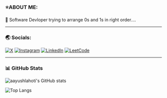 ### ⭐ABOUT ME:
🔭 Software Devloper trying to arrange 0s and 1s in right order....


---

### 🌏 Socials:
[![X](https://img.shields.io/badge/-000000?style=for-the-badge&logo=x&logoColor=white)](https://x.com/aayushlahoti86)
[![Instagram](https://img.shields.io/badge/-E4405F?style=for-the-badge&logo=instagram&logoColor=white)](https://instagram.com/aayushlahoti)
[![LinkedIn](https://img.shields.io/badge/-0A66C2?style=for-the-badge&logo=linkedin&logoColor=white)](https://www.linkedin.com/in/aayush-lahoti-9a9677303/)
[![LeetCode](https://img.shields.io/badge/-FFA116?style=for-the-badge&logo=leetcode&logoColor=white)](https://leetcode.com/aayushlahoti)

---

### 📊 GitHub Stats

![aayushlahoti's GitHub stats](https://github-readme-stats.vercel.app/api?username=aayushlahoti&show_icons=true&theme=radical)

![Top Langs](https://github-readme-stats.vercel.app/api/top-langs/?username=aayushlahoti&layout=compact&theme=radical)
